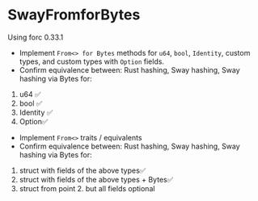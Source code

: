 # SwayFromforBytes

Using forc 0.33.1

- Implement `From<> for Bytes` methods for `u64`, `bool`, `Identity`, custom types, and custom types with `Option` fields.
- Confirm equivalence between: Rust hashing, Sway hashing, Sway hashing via Bytes for:

1. u64 ✅
2. bool ✅
3. Identity ✅
4. Option✅

- Implement `From<>` traits / equivalents
- Confirm equivalence between: Rust hashing, Sway hashing, Sway hashing via Bytes for:

1. struct with fields of the above types✅
2. struct with fields of the above types + Bytes✅
3. struct from point 2. but all fields optional
